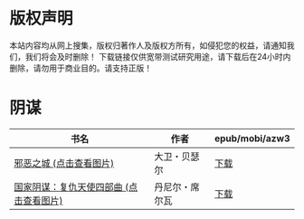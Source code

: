 # 版权声明

本站内容均从网上搜集，版权归著作人及版权方所有，如侵犯您的权益，请通知我们，我们将会及时删除！ 下载链接仅供宽带测试研究用途，请下载后在24小时内删除，请勿用于商业目的。请支持正版！

# 阴谋

| 书名 | 作者 | epub/mobi/azw3 |
| --- | --- | --- |
| [邪恶之城 (点击查看图片)](https://www.dushupai.com/attachment/2024/06/07/bd6be6b8cdb183cb.jpg) | 大卫・贝瑟尔 | [下载](https://url89.ctfile.com/f/31084289-1357037332-1f1148?p=8866) |
| [国家阴谋：复仇天使四部曲 (点击查看图片)](https://www.dushupai.com/attachment/2024/06/01/d2129b060a14ec02.jpg) | 丹尼尔・席尔瓦 | [下载](https://url89.ctfile.com/f/31084289-1357006003-518eb4?p=8866) |
